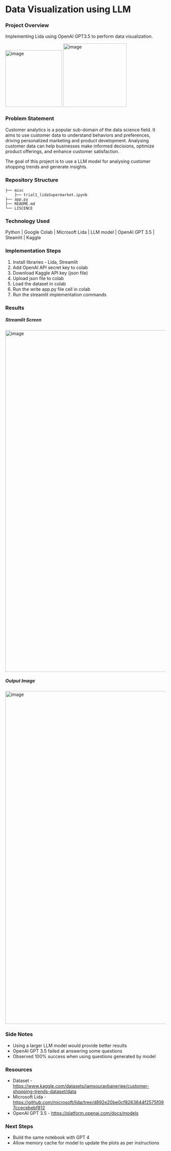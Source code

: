 # Data Visualization using LLM

### Project Overview
Implementing Lida using OpenAI GPT3.5 to perform data visualization.

<img width="178" alt="image" src="https://github.com/user-attachments/assets/23f8148d-95a1-47f8-93a0-c207d604acb5">   <img width="199" alt="image" src="https://github.com/user-attachments/assets/65d5706c-ab16-4130-8909-a4fb37f2b8a1">


### Problem Statement
Customer analytics is a popular sub-domain of the data science field. It aims to use customer data to understand behaviors and preferences, driving personalized marketing and product development. Analysing customer data can help businesses make informed decisions, optimize product offerings, and enhance customer satisfaction.

The goal of this project is to use a LLM model for analysing customer shopping trends and generate insights.

### Repository Structure

```
├── misc
    ├── trial1_lidaSupermarket.ipynb
├── app.py
├── README.md
└── LISCENCE
```

### Technology Used
Python | Google Colab | Microsoft Lida | LLM model | OpenAI GPT 3.5 | Steamlit | Kaggle


### Implementation Steps
1. Install libraries - Lida, Streamlit
2. Add OpenAI API secret key to colab
3. Download Kaggle API key (json file)
4. Upload json file to colab
5. Load the dataset in colab
6. Run the write app.py file cell in colab
7. Run the streamlit implementation commands
   
### Results

##### Streamlit Screen
<img width="1072" alt="image" src="https://github.com/user-attachments/assets/a28e47b4-82ba-4831-a7fd-04c84c17634c">

##### Output Image

<img width="1044" alt="image" src="https://github.com/user-attachments/assets/c04c2247-8797-4e09-8324-5e5ccc2a27ce">

### Side Notes
- Using a larger LLM model would provide better results
- OpenAI GPT 3.5 failed at answering some questions
- Observed 100% success when using questions generated by model

### Resources
* Dataset - https://www.kaggle.com/datasets/iamsouravbanerjee/customer-shopping-trends-dataset/data
* Microsoft Lida - https://github.com/microsoft/lida/tree/d892e20be0cf8263644f2575f097ccecebebf812
* OpenAI GPT 3.5 - https://platform.openai.com/docs/models

### Next Steps
* Build the same notebook with GPT 4
* Allow memory cache for model to update the plots as per instructions
